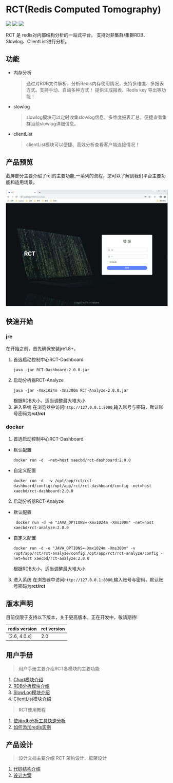 # RCT(Redis Computed Tomography)

![](https://img.shields.io/badge/redis-%3E%3D2.6.0-green.svg) ![](https://img.shields.io/badge/SpringCloud--lightgrey.svg) ![](https://img.shields.io/badge/build-passing-yellow.svg)

RCT 是 redis对内部结构分析的一站式平台。 支持对非集群/集群RDB、Slowlog、ClientList进行分析。   


## 功能
- 内存分析

  >通过对RDB文件解析，分析Redis内存使用情况，支持多维度、多报表方式。支持手动、自动多种方式！
  >提供生成报表、Redis key 导出等功能！

- slowlog

  >slowlog模块可以定时收集slowlog信息，多维度报表汇总，便捷查看集群当前slowlog详细信息。
  
- clientList

  >clientList模块可以便捷、高效分析查看客户端连接情况！
   

## 产品预览
截屏部分主要介绍了rct的主要功能,一系列的流程，您可以了解到我们平台主要功能和适用场景。

![](./doc/screenshots/rct.gif)
 
 ## 快速开始

 ### jre
 在开始之前，首先确保安装jre1.8+。

1. 首选启动控制中心RCT-Dashboard
   ```
   java -jar RCT-Dashboard-2.0.0.jar
   ```
2. 启动分析器RCT-Analyze
   ```
   java -jar -Xmx1024m -Xms300m RCT-Analyze-2.0.0.jar
   ```
   根据RDB大小，适当调整最大堆大小
3. 进入系统
   在浏览器中访问```http://127.0.0.1:8080```,输入账号与密码，默认账号密码为**rct/rct**
 ### docker
1. 首选启动控制中心RCT-Dashboard
  - 默认配置
    ```
    docker run -d  -net=host xaecbd/rct-dashboard:2.0.0
    ```
  - 自定义配置
    ```
    docker run -d  -v /opt/app/rct/rct-dashboard/config:/opt/app/rct/rct-dashboard/config -net=host xaecbd/rct-dashboard:2.0.0
    ```
2. 启动分析器RCT-Analyze
  - 默认配置
    ```
     docker run -d -e "JAVA_OPTIONS=-Xmx1024m -Xms300m" -net=host xaecbd/rct-analyze:2.0.0
    ```
  - 自定义配置
    ```
    docker run -d -e "JAVA_OPTIONS=-Xmx1024m -Xms300m" -v /opt/app/rct/rct-analyze/config:/opt/app/rct/rct-analyze/config -net=host xaecbd/rct-analyze:2.0.0
    ```
    根据RDB大小，适当调整最大堆大小
3. 进入系统
   在浏览器中访问```http://127.0.0.1:8080```,输入账号与密码，默认账号密码为**rct/rct**
## 版本声明
目前仅限于支持以下版本，关于更高版本，正在开发中，敬请期待!

redis version|rct version
---|---
[2.6, 4.0.x]|2.0
## 用户手册
> 用户手册主要介绍RCT各模块的主要功能

1. [Chart模块介绍](./doc/Chart模块介绍.md)
2. [RDB分析模块介绍](./doc/如何使用RDB分析工具.md)
3. [SlowLog模块介绍](./doc/如何使用slowlog分析工具.md)
4. [ClientList模块介绍](./doc/如何使用clientList分析工具.md)

> RCT使用教程
1. [使用rdb分析工具快速分析](./doc/如何快速使用RDB分析工具进行分析.md)
2. [如何添加redis实例](./doc/如何增加redis实例.md)


## 产品设计
> 设计文档主要介绍 RCT 架构设计、框架设计

  1. [代码结构介绍](./doc/代码结构介绍.md) 
  2. [设计方案](./doc/设计方案.md) 
